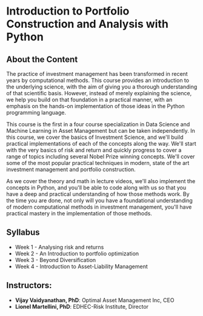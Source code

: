# Introduction to Portfolio Construction and Analysis with Python

## About the Content

The practice of investment management has been transformed in recent years by computational methods. This course provides an introduction to the underlying science, with the aim of giving you a thorough understanding of that scientific basis. However, instead of merely explaining the science, we help you build on that foundation in a practical manner, with an emphasis on the hands-on implementation of those ideas in the Python programming language. 

This course is the first in a four course specialization in Data Science and Machine Learning in Asset Management but can be taken independently. In this course, we cover the basics of Investment Science, and we'll build practical implementations of each of the concepts along the way. We'll start with the very basics of risk and return and quickly progress to cover a range of topics including several Nobel Prize winning concepts. We'll cover some of the most popular practical techniques in modern, state of the art investment management and portfolio construction. 

As we cover the theory and math in lecture videos, we'll also implement the concepts in Python, and you'll be able to code along with us so that you have a deep and practical understanding of how those methods work. By the time you are done, not only will you have a foundational understanding of modern computational methods in investment management, you'll have practical mastery in the implementation of those methods.

## Syllabus

* Week 1 - Analysing risk and returns
* Week 2 - An Introduction to portfolio optimization
* Week 3 - Beyond Diversification
* Week 4 - Introduction to Asset-Liability Management

## Instructors:

* **Vijay Vaidyanathan, PhD**: Optimal Asset Management Inc, CEO
* **Lionel Martellini, PhD**: EDHEC-Risk Institute, Director